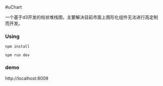 #uChart

一个基于d3开发的柱状堆栈图，主要解决目前市面上图形化组件无法进行高定制而开发。

### Using

    npm install

    npm run dev

### demo

http://localhost:8009